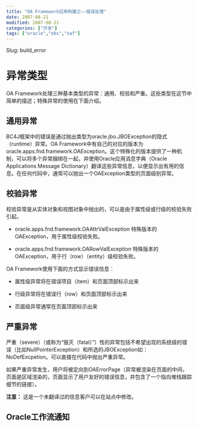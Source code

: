 ```yaml
---
title: "OA Framework应用构建之——错误处理"
date: 2007-08-21
modified: 2007-08-21
categories: ["开发"]
tags: ["oracle","ebs","oaf"]
---
```

Slug: build_error

# 异常类型
OA Framework处理三种基本类型的异常：通用、校验和严重。这些类型在这节中简单的描述；特殊异常的使用在下面介绍。

## 通用异常
BC4J框架中的错误是通过抛出类型为oracle.jbo.JBOException的隐式（runtime）异常。OA Framework中有自己的对应的版本为oracle.apps.fnd.framework.OAException。这个特殊化的版本提供了一种机制，可以将多个异常捆绑在一起，并使用Oracle应用消息字典（Oracle Applications Message Dictionary）翻译这些异常信息，以便显示出有用的信息。在任何代码中，通常可以抛出一个OAException类型的页面级别异常。

## 校验异常
校验异常是从实体对象和视图对象中抛出的，可以是由于属性级或行级的校验失败引起。

 - oracle.apps.fnd.framework.OAAttrValException 特殊版本的OAException，用于属性级校验失败。

 - oracle.apps.fnd.framework.OARowValException 特殊版本的OAException，用于行（row）（entity）级校验失败。

OA Framework使用下面的方式显示错误信息：

 - 属性级异常将在错误项目（item）和页面顶部标示出来

 - 行级异常将在错误行（row）和页面顶部标示出来

 - 页面级异常通常在页面顶部标示出来

## 严重异常
严重（severe）（或称为“毁灭（fatal）”）性的异常包括不希望出现的系统级的错误（比如NullPointerException）和所选的JBOException如：NoDefExcpetion。可以直接在代码中抛出严重异常。

如果严重异常发生，用户将被定向到OAErrorPage（异常被渲染在页面的中间，页面是区域渲染的，页面显示了用户友好的错误信息，并包含了一个指向堆栈跟踪细节的链接）。

**注意：** 这是一个未翻译过的信息客户可以在站点中修改。

## Oracle工作流通知

